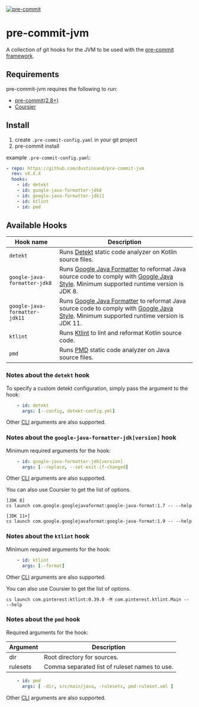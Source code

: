 [![pre-commit](https://img.shields.io/badge/pre--commit-enabled-brightgreen?logo=pre-commit&logoColor=white)](https://github.com/dustinsand/pre-commit-jvm)

pre-commit-jvm
===============

A collection of git hooks for the JVM to be used with the [pre-commit framework](http://pre-commit.com).

## Requirements

pre-commit-jvm requires the following to run:

  * [pre-commit(2.8+)](http://pre-commit.com)
  * [Coursier](https://get-coursier.io/)

## Install

1. create `.pre-commit-config.yaml` in your git project
2. pre-commit install

example `.pre-commit-config.yaml`:

```yaml
- repo: https://github.com/dustinsand/pre-commit-jvm
  rev: vX.X.X
  hooks:
    - id: detekt
    - id: google-java-formatter-jdk8
    - id: google-java-formatter-jdk11
    - id: ktlint
    - id: pmd
```

## Available Hooks

| Hook name       | Description                                                                                        |
| --------------- | -------------------------------------------------------------------------------------------------- |
| `detekt`           | Runs [Detekt](https://detekt.github.io/detekt/) static code analyzer on Kotlin source files. |
| `google-java-formatter-jdk8`           | Runs [Google Java Formatter](https://github.com/google/google-java-format) to reformat Java source code to comply with [Google Java Style](https://google.github.io/styleguide/javaguide.html).  Minimum supported runtime version is JDK 8. |
| `google-java-formatter-jdk11`           | Runs [Google Java Formatter](https://github.com/google/google-java-format) to reformat Java source code to comply with [Google Java Style](https://google.github.io/styleguide/javaguide.html).  Minimum supported runtime version is JDK 11. |
| `ktlint`           | Runs [Ktlint](https://ktlint.github.io/) to lint and reformat Kotlin source code. |
| `pmd`           | Runs [PMD](https://pmd.github.io/) static code analyzer on Java source files. |

### Notes about the `detekt` hook

To specify a custom detekt configuration, simply pass the argument to the hook:

```yaml
    - id: detekt
      args: [--config, detekt-config.yml]
```

Other [CLI](https://arturbosch.github.io/detekt/cli.html) arguments are also supported.

### Notes about the `google-java-formatter-jdk[version]` hook

Minimum required arguments for the hook:

```yaml
    - id: google-java-formatter-jdk[version]
      args: [--replace, --set-exit-if-changed]
```

Other [CLI](https://github.com/google/google-java-format) arguments are also supported. 

You can also use Coursier to get the list of options.
```
[JDK 8]
cs launch com.google.googlejavaformat:google-java-format:1.7 -- --help

[JDK 11+]
cs launch com.google.googlejavaformat:google-java-format:1.9 -- --help
```

### Notes about the `ktlint` hook

Minimum required arguments for the hook:

```yaml
    - id: ktlint
      args: [--format]
```

Other [CLI](https://ktlint.github.io/#getting-started) arguments are also supported. 

You can also use Coursier to get the list of options.
```
cs launch com.pinterest:ktlint:0.39.0 -M com.pinterest.ktlint.Main -- --help
```

### Notes about the `pmd` hook

Required arguments for the hook:

| Argument | Description |
| -------- | -------------------------------------------- |
| dir | Root directory for sources.                       |
| rulesets | Comma separated list of ruleset names to use.| 

```yaml
    - id: pmd
      args: [ -dir, src/main/java, -rulesets, pmd-ruleset.xml ]
```

Other [CLI](https://pmd.github.io/latest/pmd_userdocs_installation.html) arguments are also supported.
